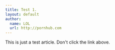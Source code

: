 ```yaml
---
title: Test 1.
layout: default
author:
  name: LOL
  url: http://pornhub.com
---
```


This is just a test article. Don't click the link above.
